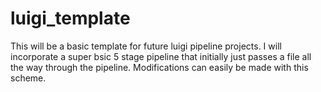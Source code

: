 # luigi_template
This will be a basic template for future luigi pipeline projects.  I will incorporate a super bsic 5 stage pipeline that initially just passes a file all the way through the pipeline.  Modifications can easily be made with this scheme.
